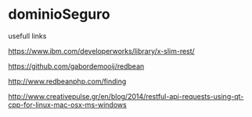 # dominioSeguro

usefull links

https://www.ibm.com/developerworks/library/x-slim-rest/

https://github.com/gabordemooij/redbean

http://www.redbeanphp.com/finding

http://www.creativepulse.gr/en/blog/2014/restful-api-requests-using-qt-cpp-for-linux-mac-osx-ms-windows

